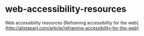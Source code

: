 # web-accessibility-resources
Web accessibility resources
[Reframing accessibility for the web](http://alistapart.com/article/reframing-accessibility-for-the-web}
